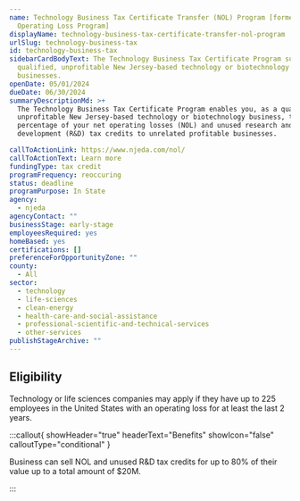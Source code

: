 ```yaml
---
name: Technology Business Tax Certificate Transfer (NOL) Program [formerly Net
  Operating Loss Program]
displayName: technology-business-tax-certificate-transfer-nol-program
urlSlug: technology-business-tax
id: technology-business-tax
sidebarCardBodyText: The Technology Business Tax Certificate Program supports
  qualified, unprofitable New Jersey-based technology or biotechnology
  businesses.
openDate: 05/01/2024
dueDate: 06/30/2024
summaryDescriptionMd: >+
  The Technology Business Tax Certificate Program enables you, as a qualified,
  unprofitable New Jersey-based technology or biotechnology business, to sell a
  percentage of your net operating losses (NOL) and unused research and
  development (R&D) tax credits to unrelated profitable businesses.

callToActionLink: https://www.njeda.com/nol/
callToActionText: Learn more
fundingType: tax credit
programFrequency: reoccuring
status: deadline
programPurpose: In State
agency:
  - njeda
agencyContact: ""
businessStage: early-stage
employeesRequired: yes
homeBased: yes
certifications: []
preferenceForOpportunityZone: ""
county:
  - All
sector:
  - technology
  - life-sciences
  - clean-energy
  - health-care-and-social-assistance
  - professional-scientific-and-technical-services
  - other-services
publishStageArchive: ""
---
```


## Eligibility

Technology or life sciences companies may apply if they have up to 225 employees in the United States with an operating loss for at least the last 2 years.

:::callout{ showHeader="true" headerText="Benefits" showIcon="false" calloutType="conditional" }

Business can sell NOL and unused R&D tax credits for up to 80% of their value up to a total amount of $20M.

:::
